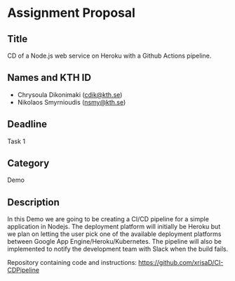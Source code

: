 # Assignment Proposal

## Title

CD of a Node.js web service on Heroku with a Github Actions pipeline.  

## Names and KTH ID

  - Chrysoula Dikonimaki (cdik@kth.se)
  - Nikolaos Smyrnioudis (nsmy@kth.se)

## Deadline

Task 1

## Category

Demo

## Description

In this Demo we are going to be creating a CI/CD pipeline for a simple
application in Nodejs. The deployment platform will initially be Heroku but we plan on letting the user
pick one of the available deployment platforms between Google App Engine/Heroku/Kubernetes. The pipeline
will also be implemented to notify the development team with Slack when the build fails.

Repository containing code and instructions: https://github.com/xrisaD/CI-CDPipeline
